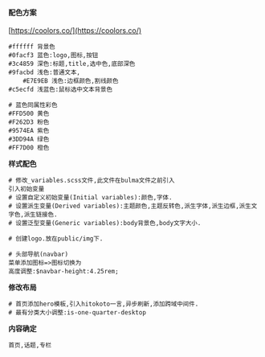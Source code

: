 #### 配色方案

[https://coolors.co/](https://coolors.co/)

```
#ffffff 背景色
#0facf3 蓝色:logo,图标,按钮
#3c4859 深色:标题,title,选中色,底部深色
#9facbd 浅色:普通文本,
    #E7E9EB 浅色:边框颜色,割线颜色
#c5ecfd 浅蓝色:鼠标选中文本背景色

# 蓝色同属性彩色
#FFD500 黄色
#F262D3 粉色
#9574EA 紫色
#3DD94A 绿色
#FF7D00 橙色
```

**样式配色**

```
# 修改_variables.scss文件,此文件在bulma文件之前引入
引入初始变量
# 设置自定义初始变量(Initial variables):颜色,字体.
# 设置派生变量(Derived variables):主题颜色,主题反转色,派生字体,派生边框,派生文字色,派生链接色.
# 设置泛型变量(Generic variables):body背景色,body文字大小.

# 创建logo.放在public/img下.

# 头部导航(navbar)
菜单添加图标=>图标切换为
高度调整:$navbar-height:4.25rem;
```

**修改布局**

```
# 首页添加hero模板,引入hitokoto一言,异步刷新,添加跨域中间件.
# 最有分类大小调整:is-one-quarter-desktop
```

**内容确定**

```
首页,话题,专栏
```



